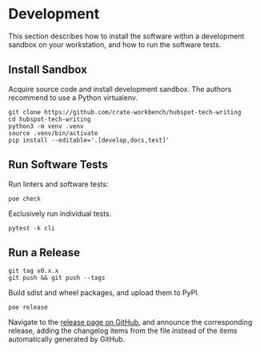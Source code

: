 # Development

This section describes how to install the software within a development
sandbox on your workstation, and how to run the software tests.


## Install Sandbox
Acquire source code and install development sandbox. The authors recommend
to use a Python virtualenv.
```shell
git clone https://github.com/crate-workbench/hubspot-tech-writing
cd hubspot-tech-writing
python3 -m venv .venv
source .venv/bin/activate
pip install --editable='.[develop,docs,test]'
```


## Run Software Tests
Run linters and software tests:
```shell
poe check
```

Exclusively run individual tests.
```shell
pytest -k cli
```


## Run a Release

```shell
git tag v0.x.x
git push && git push --tags
```

Build sdist and wheel packages, and upload them to PyPI.
```shell
poe release
```

Navigate to the [release page on GitHub], and announce the corresponding release,
adding the changelog items from the [](../CHANGES.md) file instead of the items
automatically generated by GitHub.


[release page on GitHub]: https://github.com/crate-workbench/hubspot-tech-writing/releases
